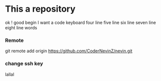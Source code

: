 # This a repository
ok ! good begin
I want a code keyboard
four line
five line
six line
seven line
eight line words 

### Remote 
 git remote add origin https://github.com/CoderNevinZ/nevin.git
### change ssh key 

lallal